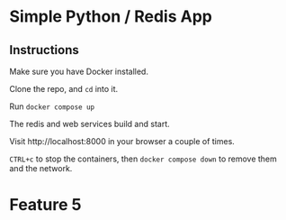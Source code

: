 # Simple Python / Redis App

## Instructions

Make sure you have Docker installed.

Clone the repo, and `cd` into it.

Run `docker compose up`

The redis and web services build and start.

Visit http://localhost:8000 in your browser a couple of times.

`CTRL+c` to stop the containers, then `docker compose down` to remove them and the network.

# Feature 5
